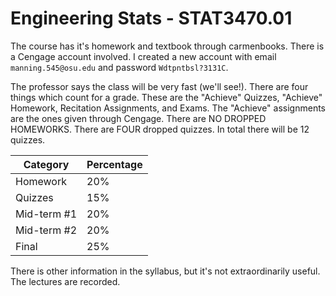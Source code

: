 # Engineering Stats - STAT3470.01

The course has it's homework and textbook through carmenbooks. There is a Cengage account involved. I created a new account with email `manning.545@osu.edu` and password `Wdtpntbsl?3131C`.

The professor says the class will be very fast (we'll see!). There are four things which count for a grade. These are the "Achieve" Quizzes, "Achieve" Homework, Recitation Assignments, and Exams. The "Achieve" assignments are the ones given through Cengage. There are NO DROPPED HOMEWORKS. There are FOUR dropped quizzes. In total there will be 12 quizzes.  

Category | Percentage
--- | ---
Homework | 20%  
Quizzes | 15%
Mid-term #1 | 20%
Mid-term #2 | 20%
Final | 25% 

There is other information in the syllabus, but it's not extraordinarily useful. The lectures are recorded.